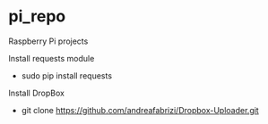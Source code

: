 # pi_repo
Raspberry Pi projects

Install requests module
* sudo pip install requests
 
Install DropBox
* git clone https://github.com/andreafabrizi/Dropbox-Uploader.git
 
